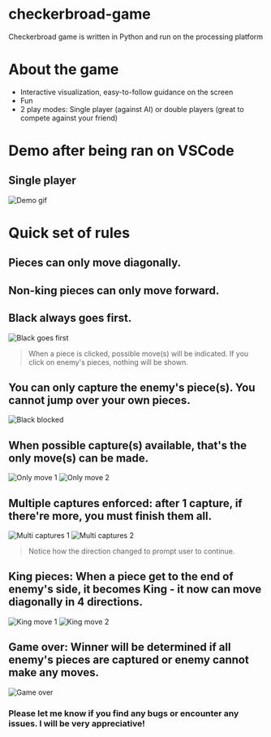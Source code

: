 # checkerbroad-game
Checkerbroad game is written in Python and run on the processing platform

# About the game
* Interactive visualization, easy-to-follow guidance on the screen
* Fun
* 2 play modes: Single player (against AI) or double players (great to compete against your friend)

# Demo after being ran on VSCode

## Single player

![Demo gif](demo/demo_gif.gif)

# Quick set of rules
## Pieces can only move diagonally.
## Non-king pieces can only move forward.
## Black always goes first.
![Black goes first](/demo/black_first.png)
> When a piece is clicked, possible move(s) will be indicated. If you click on enemy's pieces, nothing will be shown.

## You can only capture the enemy's piece(s). You cannot jump over your own pieces.
![Black blocked](/demo/black_block.png)

## When possible capture(s) available, that's the only move(s) can be made.
![Only move 1](demo/only_move1.png)
![Only move 2](demo/only_move2.png)

## Multiple captures enforced: after 1 capture, if there're more, you must finish them all.
![Multi captures 1](demo/multi_capture1.png)
![Multi captures 2](demo/multi_capture2.png)
> Notice how the direction changed to prompt user to continue.

## King pieces: When a piece get to the end of enemy's side, it becomes King - it now can move diagonally in 4 directions.
![King move 1](demo/king_move1.png)
![King move 2](demo/king_move2.png)

## Game over: Winner will be determined if all enemy's pieces are captured or enemy cannot make any moves.
![Game over](demo/game_over.png)

### Please let me know if you find any bugs or encounter any issues. I will be very appreciative!